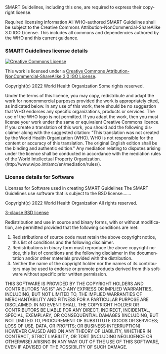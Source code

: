 <div xmlns="http://www.w3.org/1999/xhtml"
     xmlns:xsi="http://www.w3.org/2001/XMLSchema-instance"
     xsi:schemaLocation="http://hl7.org/fhir ../../src-generated/schemas/fhir-single.xsd"
     xmlns:xi="http://www.w3.org/2001/XInclude"
     lang="en">

<p>SMART Guidelines, including this one, are required to express their copyright license.</p>



<div class="info-box must">
  <span class="info-title">Required licensing information</span>
All WHO-authored SMART Guidelines shall be subject to the Creative Commons Attribution-NonCommercial-ShareAlike 3.0 IGO License. This includes all commons and dependencies authored by the WHO and this current guidance.
</div>


<h3>SMART Guidelines license details</h3>

<a rel="license" href="http://creativecommons.org/licenses/by-nc-sa/3.0/igo/"><img alt="Creative Commons License" style="border-width:0" src="https://i.creativecommons.org/l/by-nc-sa/3.0/igo/88x31.png"/></a>

<p>This work is licensed under a <a rel="license" href="http://creativecommons.org/licenses/by-nc-sa/3.0/igo/">Creative Commons Attribution-NonCommercial-ShareAlike 3.0 IGO License</a>.</p>

<p>Copyright(c) 2022 World Health Organization Some rights reserved.</p>

<p>
Under the terms of this licence, you may copy, redistribute and adapt the work for noncommercial purposes provided the work
is appropriately cited, as indicated below. In any use of this work, there should be no suggestion that WHO endorses any specific
organizations, products or services. The use of the WHO logo is not permitted. If you adapt the work, then you must license your
work under the same or equivalent Creative Commons licence. If you create a translation of this work, you should add the following
disclaimer along with the suggested citation: "This translation was not created by the World Health Organization (WHO). WHO is not
responsible for the content or accuracy of this translation. The original English edition shall be the binding and authentic edition."
Any mediation relating to disputes arising under the licence shall be conducted in accordance with the mediation rules of the World
Intellectual Property Organization. (http://www.wipo.int/amc/en/mediation/rules/).
</p>

<h3>License details for Software</h3>


<div class="info-box must">
  <span class="info-title">Licenses for Software used in creating SMART Guidelines</span>
The SMART Guidelines use software that is subject to the BSD license.......
</div>


<p>Copyright(c) 2022 World Health Organization All rights reserved.</p>

<p><a href ="https://opensource.org/license/bsd-3-clause/">3-clause BSD license</a></p>
<p>Redistribution and use in source and binary forms, with or without modification, are permitted provided that the following conditions are met:</p>
<ol>
<li>Redistributions of source code must retain the above copyright notice, this list of conditions and the following disclaimer.</li>

<li>Redistributions in binary form must reproduce the above copyright notice, this list of conditions and the following disclaimer in the documentation and/or other materials provided with the distribution.</li>

<li>Neither the name of the copyright holder nor the names of its contributors may be used to endorse or promote products derived from this software without specific prior written permission.</li>
</ol>
<p>THIS SOFTWARE IS PROVIDED BY THE COPYRIGHT HOLDERS AND CONTRIBUTORS "AS IS" AND ANY EXPRESS OR IMPLIED WARRANTIES, INCLUDING, BUT NOT LIMITED TO, THE IMPLIED WARRANTIES OF MERCHANTABILITY AND FITNESS FOR A PARTICULAR PURPOSE ARE DISCLAIMED. IN NO EVENT SHALL THE COPYRIGHT HOLDER OR CONTRIBUTORS BE LIABLE FOR ANY DIRECT, INDIRECT, INCIDENTAL, SPECIAL, EXEMPLARY, OR CONSEQUENTIAL DAMAGES (INCLUDING, BUT NOT LIMITED TO, PROCUREMENT OF SUBSTITUTE GOODS OR SERVICES; LOSS OF USE, DATA, OR PROFITS; OR BUSINESS INTERRUPTION) HOWEVER CAUSED AND ON ANY THEORY OF LIABILITY, WHETHER IN CONTRACT, STRICT LIABILITY, OR TORT (INCLUDING NEGLIGENCE OR OTHERWISE) ARISING IN ANY WAY OUT OF THE USE OF THIS SOFTWARE, EVEN IF ADVISED OF THE POSSIBILITY OF SUCH DAMAGE.
</p>
</div>
